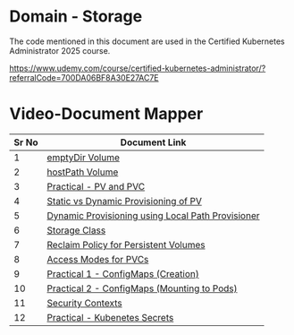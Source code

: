 # Domain - Storage

The code mentioned in this document are used in the Certified Kubernetes Administrator 2025 course.

https://www.udemy.com/course/certified-kubernetes-administrator/?referralCode=700DA06BF8A30E27AC7E


# Video-Document Mapper

| Sr No | Document Link |
| ------ | ------ |
| 1 | [emptyDir Volume][PlDa] |
| 2 | [hostPath Volume][PlDb] |
| 3 | [Practical - PV and PVC][PlDc] |
| 4 | [Static vs Dynamic Provisioning of PV][PlDd]
| 5 | [Dynamic Provisioning using Local Path Provisioner][PlDe]
| 6 | [Storage Class][PlDf]
| 7 | [Reclaim Policy for Persistent Volumes][PlDg]
| 8 | [Access Modes for PVCs][PlDh]
| 9 | [Practical 1 - ConfigMaps (Creation)][PlDi]
| 10 | [Practical 2 - ConfigMaps (Mounting to Pods)][PlDj]
| 11 | [Security Contexts][PlDk]
| 12 | [Practical - Kubenetes Secrets][PlDl]

   [PlDa]: <./emptydir.md>
   [PlDb]: <./hostPath.md>
   [PlDc]: <./pv-pvc.md>
   [PlDd]: <./do-pvc.yaml>
   [PlDe]: <./rancher-local.md>
   [PlDf]: <./storage-class.md>
   [PlDg]: <./reclaim-policy.md>
   [PlDh]: <./access-modes-pvc.md>
   [PlDi]: <./configmap-01.md>
   [PlDj]: <./configmap-02.md>
   [PlDk]: <./security-context.md>
   [PlDl]: <./secrets.md>
